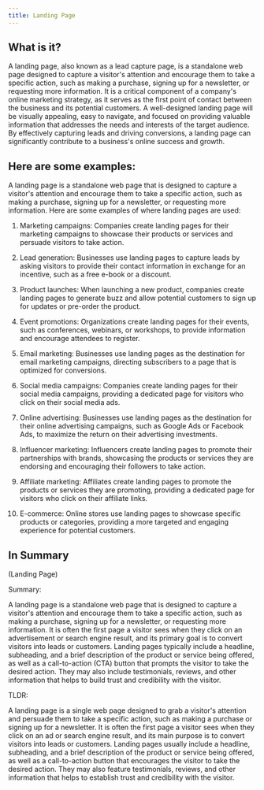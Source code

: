 ```yaml
---
title: Landing Page
---
```




## What is it?

A landing page, also known as a lead capture page, is a standalone web page designed to capture a visitor's attention and encourage them to take a specific action, such as making a purchase, signing up for a newsletter, or requesting more information. It is a critical component of a company's online marketing strategy, as it serves as the first point of contact between the business and its potential customers. A well-designed landing page will be visually appealing, easy to navigate, and focused on providing valuable information that addresses the needs and interests of the target audience. By effectively capturing leads and driving conversions, a landing page can significantly contribute to a business's online success and growth.

## Here are some examples:

A landing page is a standalone web page that is designed to capture a visitor's attention and encourage them to take a specific action, such as making a purchase, signing up for a newsletter, or requesting more information. Here are some examples of where landing pages are used:

1. Marketing campaigns: Companies create landing pages for their marketing campaigns to showcase their products or services and persuade visitors to take action.

2. Lead generation: Businesses use landing pages to capture leads by asking visitors to provide their contact information in exchange for an incentive, such as a free e-book or a discount.

3. Product launches: When launching a new product, companies create landing pages to generate buzz and allow potential customers to sign up for updates or pre-order the product.

4. Event promotions: Organizations create landing pages for their events, such as conferences, webinars, or workshops, to provide information and encourage attendees to register.

5. Email marketing: Businesses use landing pages as the destination for email marketing campaigns, directing subscribers to a page that is optimized for conversions.

6. Social media campaigns: Companies create landing pages for their social media campaigns, providing a dedicated page for visitors who click on their social media ads.

7. Online advertising: Businesses use landing pages as the destination for their online advertising campaigns, such as Google Ads or Facebook Ads, to maximize the return on their advertising investments.

8. Influencer marketing: Influencers create landing pages to promote their partnerships with brands, showcasing the products or services they are endorsing and encouraging their followers to take action.

9. Affiliate marketing: Affiliates create landing pages to promote the products or services they are promoting, providing a dedicated page for visitors who click on their affiliate links.

10. E-commerce: Online stores use landing pages to showcase specific products or categories, providing a more targeted and engaging experience for potential customers.

## In Summary

(Landing Page)

Summary:

A landing page is a standalone web page that is designed to capture a visitor's attention and encourage them to take a specific action, such as making a purchase, signing up for a newsletter, or requesting more information. It is often the first page a visitor sees when they click on an advertisement or search engine result, and its primary goal is to convert visitors into leads or customers. Landing pages typically include a headline, subheading, and a brief description of the product or service being offered, as well as a call-to-action (CTA) button that prompts the visitor to take the desired action. They may also include testimonials, reviews, and other information that helps to build trust and credibility with the visitor.

TLDR:

A landing page is a single web page designed to grab a visitor's attention and persuade them to take a specific action, such as making a purchase or signing up for a newsletter. It is often the first page a visitor sees when they click on an ad or search engine result, and its main purpose is to convert visitors into leads or customers. Landing pages usually include a headline, subheading, and a brief description of the product or service being offered, as well as a call-to-action button that encourages the visitor to take the desired action. They may also feature testimonials, reviews, and other information that helps to establish trust and credibility with the visitor.